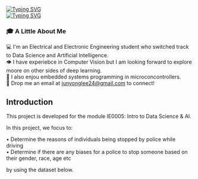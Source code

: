[![Typing SVG](https://readme-typing-svg.demolab.com?font=Handjet&weight=900&size=50&duration=5000&pause=260&color=000000&center=true&vCenter=true&width=1000&height=50&separator=%3C&lines=Hello+there+I+am+Jun+Yong+;%29)](https://git.io/typing-svg)  
[![Typing SVG](https://readme-typing-svg.demolab.com?font=Handjet&weight=600&size=30&duration=5000&pause=340&color=000000&center=true&vCenter=true&width=990&height=30&lines=From+Nanyang+Technological+University)](https://git.io/typing-svg)  

### 🎓 A Little About Me  
💻 I'm an Electrical and Electronic Engineering student who switched track to Data Science and Artificial Intelligence.  
👁 I have experiebce in Computer Vision but I am looking forward to explore moore on other sides of deep learning.  
🤖 I also enjou embedded systems programming in microconcontrollers.  
📧 Drop me an email at junyonglee24@gmail.com to connect!

## Introduction
This project is developed for the module IE0005: Intro to Data Science & AI.

In this project, we focus to:

• Determine the reasons of individuals being stopped by police while driving  
• Determine if there are any biases for a police to stop someone based on their gender, race, age etc  

by using the dataset below.

